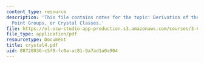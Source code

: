 ```yaml
---
content_type: resource
description: 'This file contains notes for the topic: Derivation of the 32 Crystallographic
  Point Groups, or Crystal Classes.'
file: https://ol-ocw-studio-app-production.s3.amazonaws.com/courses/3-60-symmetry-structure-and-tensor-properties-of-materials-fall-2005/88728836c5f9fc0aac819a7ad1a0a904_crystal4.pdf
file_type: application/pdf
resourcetype: Document
title: crystal4.pdf
uid: 88728836-c5f9-fc0a-ac81-9a7ad1a0a904
---
```

